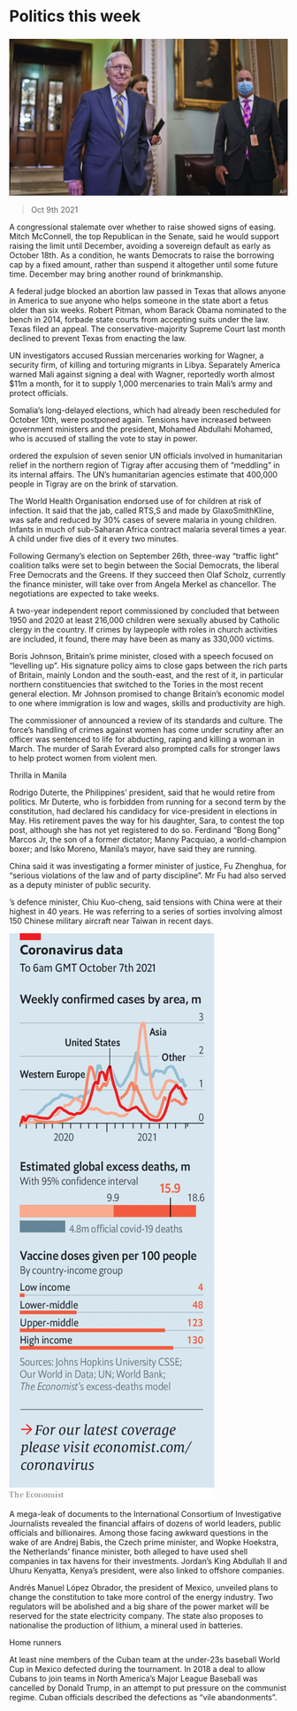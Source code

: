 ###### 

# Politics this week 

#####  

![image](images/20211009_WWP002_0.jpg) 

> Oct 9th 2021 

A congressional stalemate over whether to raise  showed signs of easing. Mitch McConnell, the top Republican in the Senate, said he would support raising the limit until December, avoiding a sovereign default as early as October 18th. As a condition, he wants Democrats to raise the borrowing cap by a fixed amount, rather than suspend it altogether until some future time. December may bring another round of brinkmanship.

A federal judge blocked an abortion law passed in Texas that allows anyone in America to sue anyone who helps someone in the state abort a fetus older than six weeks. Robert Pitman, whom Barack Obama nominated to the bench in 2014, forbade state courts from accepting suits under the law. Texas filed an appeal. The conservative-majority Supreme Court last month declined to prevent Texas from enacting the law.


UN investigators accused Russian mercenaries working for Wagner, a security firm, of killing and torturing migrants in Libya. Separately America warned Mali against signing a deal with Wagner, reportedly worth almost $11m a month, for it to supply 1,000 mercenaries to train Mali’s army and protect officials.

Somalia’s long-delayed elections, which had already been rescheduled for October 10th, were postponed again. Tensions have increased between government ministers and the president, Mohamed Abdullahi Mohamed, who is accused of stalling the vote to stay in power.

ordered the expulsion of seven senior UN officials involved in humanitarian relief in the northern region of Tigray after accusing them of “meddling” in its internal affairs. The UN’s humanitarian agencies estimate that 400,000 people in Tigray are on the brink of starvation.

The World Health Organisation endorsed use of  for children at risk of infection. It said that the jab, called RTS,S and made by GlaxoSmithKline, was safe and reduced by 30% cases of severe malaria in young children. Infants in much of sub-Saharan Africa contract malaria several times a year. A child under five dies of it every two minutes.

Following Germany’s election on September 26th, three-way “traffic light” coalition talks were set to begin between the Social Democrats, the liberal Free Democrats and the Greens. If they succeed then Olaf Scholz, currently the finance minister, will take over from Angela Merkel as chancellor. The negotiations are expected to take weeks.

A two-year independent report commissioned by  concluded that between 1950 and 2020 at least 216,000 children were sexually abused by Catholic clergy in the country. If crimes by laypeople with roles in church activities are included, it found, there may have been as many as 330,000 victims.

Boris Johnson, Britain’s prime minister, closed  with a speech focused on “levelling up”. His signature policy aims to close gaps between the rich parts of Britain, mainly London and the south-east, and the rest of it, in particular northern constituencies that switched to the Tories in the most recent general election. Mr Johnson promised to change Britain’s economic model to one where immigration is low and wages, skills and productivity are high.

The commissioner of  announced a review of its standards and culture. The force’s handling of crimes against women has come under scrutiny after an officer was sentenced to life for abducting, raping and killing a woman in March. The murder of Sarah Everard also prompted calls for stronger laws to help protect women from violent men.

Thrilla in Manila

Rodrigo Duterte, the Philippines’ president, said that he would retire from politics. Mr Duterte, who is forbidden from running for a second term by the constitution, had declared his candidacy for vice-president in elections in May. His retirement paves the way for his daughter, Sara, to contest the top post, although she has not yet registered to do so. Ferdinand “Bong Bong” Marcos Jr, the son of a former dictator; Manny Pacquiao, a world-champion boxer; and Isko Moreno, Manila’s mayor, have said they are running.

China said it was investigating a former minister of justice, Fu Zhenghua, for “serious violations of the law and of party discipline”. Mr Fu had also served as a deputy minister of public security.

’s defence minister, Chiu Kuo-cheng, said tensions with China were at their highest in 40 years. He was referring to a series of sorties involving almost 150 Chinese military aircraft near Taiwan in recent days.

![image](images/20211009_WWC080.png) 


A mega-leak of documents to the International Consortium of Investigative Journalists revealed the financial affairs of dozens of world leaders, public officials and billionaires. Among those facing awkward questions in the wake of  are Andrej Babis, the Czech prime minister, and Wopke Hoekstra, the Netherlands’ finance minister, both alleged to have used shell companies in tax havens for their investments. Jordan’s King Abdullah II and Uhuru Kenyatta, Kenya’s president, were also linked to offshore companies.

Andrés Manuel López Obrador, the president of Mexico, unveiled plans to change the constitution to take more control of the energy industry. Two regulators will be abolished and a big share of the power market will be reserved for the state electricity company. The state also proposes to nationalise the production of lithium, a mineral used in batteries.

Home runners

At least nine members of the Cuban team at the under-23s baseball World Cup in Mexico defected during the tournament. In 2018 a deal to allow Cubans to join teams in North America’s Major League Baseball was cancelled by Donald Trump, in an attempt to put pressure on the communist regime. Cuban officials described the defections as “vile abandonments”.

